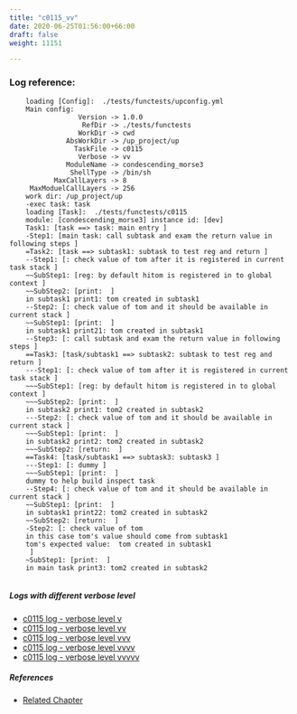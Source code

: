 ```yaml
---
title: "c0115_vv"
date: 2020-06-25T01:56:00+66:00
draft: false
weight: 11151

---
```


### Log reference: <no value>

```
    loading [Config]:  ./tests/functests/upconfig.yml
    Main config:
                 Version -> 1.0.0
                  RefDir -> ./tests/functests
                 WorkDir -> cwd
              AbsWorkDir -> /up_project/up
                TaskFile -> c0115
                 Verbose -> vv
              ModuleName -> condescending_morse3
               ShellType -> /bin/sh
           MaxCallLayers -> 8
     MaxModuelCallLayers -> 256
    work dir: /up_project/up
    -exec task: task
    loading [Task]:  ./tests/functests/c0115
    module: [condescending_morse3] instance id: [dev]
    Task1: [task ==> task: main entry ]
    -Step1: [main task: call subtask and exam the return value in following steps ]
    =Task2: [task ==> subtask1: subtask to test reg and return ]
    --Step1: [: check value of tom after it is registered in current task stack ]
    ~~SubStep1: [reg: by default hitom is registered in to global context ]
    ~~SubStep2: [print:  ]
    in subtask1 print1: tom created in subtask1
    --Step2: [: check value of tom and it should be available in current stack ]
    ~~SubStep1: [print:  ]
    in subtask1 print21: tom created in subtask1
    --Step3: [: call subtask and exam the return value in following steps ]
    ==Task3: [task/subtask1 ==> subtask2: subtask to test reg and return ]
    ---Step1: [: check value of tom after it is registered in current task stack ]
    ~~~SubStep1: [reg: by default hitom is registered in to global context ]
    ~~~SubStep2: [print:  ]
    in subtask2 print1: tom2 created in subtask2
    ---Step2: [: check value of tom and it should be available in current stack ]
    ~~~SubStep1: [print:  ]
    in subtask2 print2: tom2 created in subtask2
    ~~~SubStep2: [return:  ]
    ==Task4: [task/subtask1 ==> subtask3: subtask3 ]
    ---Step1: [: dummy ]
    ~~~SubStep1: [print:  ]
    dummy to help build inspect task
    --Step4: [: check value of tom and it should be available in current stack ]
    ~~SubStep1: [print:  ]
    in subtask1 print22: tom2 created in subtask2
    ~~SubStep2: [return:  ]
    -Step2: [: check value of tom
    in this case tom's value should come from subtask1
    tom's expected value:  tom created in subtask1
     ]
    ~SubStep1: [print:  ]
    in main task print3: tom2 created in subtask2
    
```

##### Logs with different verbose level
* [c0115 log - verbose level v](../../logs/c0115_v)
* [c0115 log - verbose level vv](../../logs/c0115_vv)
* [c0115 log - verbose level vvv](../../logs/c0115_vvv)
* [c0115 log - verbose level vvvv](../../logs/c0115_vvvv)
* [c0115 log - verbose level vvvvv](../../logs/c0115_vvvvv)

##### References
* [Related Chapter](../../call-func/c0115)
